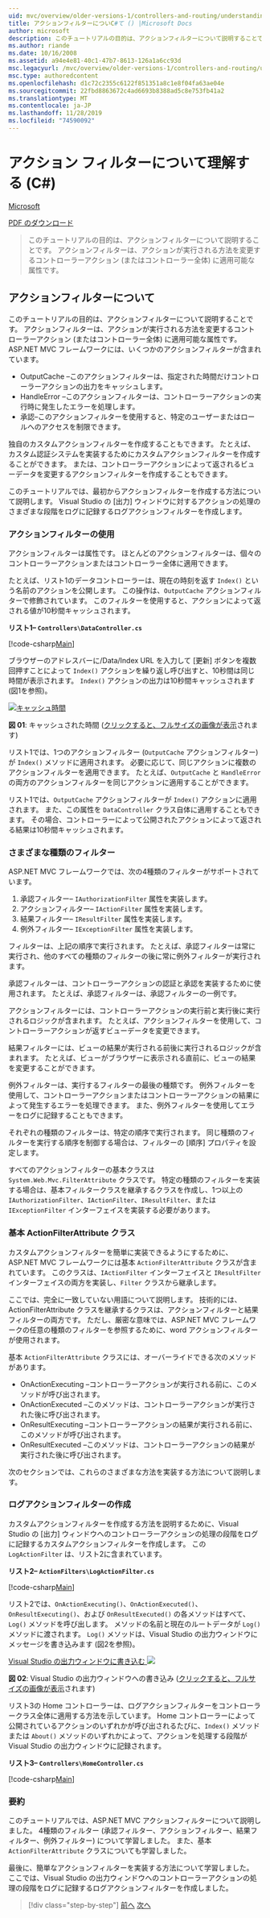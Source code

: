 ```yaml
---
uid: mvc/overview/older-versions-1/controllers-and-routing/understanding-action-filters-cs
title: アクションフィルターについC#て () |Microsoft Docs
author: microsoft
description: このチュートリアルの目的は、アクションフィルターについて説明することです。 アクションフィルターは、コントローラーアクションまたはコントローラー全体に適用できる属性です...
ms.author: riande
ms.date: 10/16/2008
ms.assetid: a94e4e81-40c1-47b7-8613-126a1a6cc93d
msc.legacyurl: /mvc/overview/older-versions-1/controllers-and-routing/understanding-action-filters-cs
msc.type: authoredcontent
ms.openlocfilehash: d1c72c2355c6122f851351a8c1e8f04fa63ae04e
ms.sourcegitcommit: 22fbd8863672c4ad6693b8388ad5c8e753fb41a2
ms.translationtype: MT
ms.contentlocale: ja-JP
ms.lasthandoff: 11/28/2019
ms.locfileid: "74590092"
---
```

# <a name="understanding-action-filters-c"></a>アクション フィルターについて理解する (C#)

[Microsoft](https://github.com/microsoft)

[PDF のダウンロード](https://download.microsoft.com/download/e/f/3/ef3f2ff6-7424-48f7-bdaa-180ef64c3490/ASPNET_MVC_Tutorial_14_CS.pdf)

> このチュートリアルの目的は、アクションフィルターについて説明することです。 アクションフィルターは、アクションが実行される方法を変更するコントローラーアクション (またはコントローラー全体) に適用可能な属性です。

## <a name="understanding-action-filters"></a>アクションフィルターについて

このチュートリアルの目的は、アクションフィルターについて説明することです。 アクションフィルターは、アクションが実行される方法を変更するコントローラーアクション (またはコントローラー全体) に適用可能な属性です。 ASP.NET MVC フレームワークには、いくつかのアクションフィルターが含まれています。

- OutputCache –このアクションフィルターは、指定された時間だけコントローラーアクションの出力をキャッシュします。
- HandleError –このアクションフィルターは、コントローラーアクションの実行時に発生したエラーを処理します。
- 承認–このアクションフィルターを使用すると、特定のユーザーまたはロールへのアクセスを制限できます。

独自のカスタムアクションフィルターを作成することもできます。 たとえば、カスタム認証システムを実装するためにカスタムアクションフィルターを作成することができます。 または、コントローラーアクションによって返されるビューデータを変更するアクションフィルターを作成することもできます。

このチュートリアルでは、最初からアクションフィルターを作成する方法について説明します。 Visual Studio の [出力] ウィンドウに対するアクションの処理のさまざまな段階をログに記録するログアクションフィルターを作成します。

### <a name="using-an-action-filter"></a>アクションフィルターの使用

アクションフィルターは属性です。 ほとんどのアクションフィルターは、個々のコントローラーアクションまたはコントローラー全体に適用できます。

たとえば、リスト1のデータコントローラーは、現在の時刻を返す `Index()` という名前のアクションを公開します。 この操作は、`OutputCache` アクションフィルターで修飾されています。 このフィルターを使用すると、アクションによって返される値が10秒間キャッシュされます。

**リスト1– `Controllers\DataController.cs`**

[!code-csharp[Main](understanding-action-filters-cs/samples/sample1.cs)]

ブラウザーのアドレスバーに/Data/Index URL を入力して [更新] ボタンを複数回押すことによって `Index()` アクションを繰り返し呼び出すと、10秒間は同じ時間が表示されます。 `Index()` アクションの出力は10秒間キャッシュされます (図1を参照)。

[![キャッシュ時間](understanding-action-filters-cs/_static/image2.png)](understanding-action-filters-cs/_static/image1.png)

**図 01**: キャッシュされた時間 ([クリックすると、フルサイズの画像が表示](understanding-action-filters-cs/_static/image3.png)されます)

リスト1では、1つのアクションフィルター (`OutputCache` アクションフィルター) が `Index()` メソッドに適用されます。 必要に応じて、同じアクションに複数のアクションフィルターを適用できます。 たとえば、`OutputCache` と `HandleError` の両方のアクションフィルターを同じアクションに適用することができます。

リスト1では、`OutputCache` アクションフィルターが `Index()` アクションに適用されます。 また、この属性を `DataController` クラス自体に適用することもできます。 その場合、コントローラーによって公開されたアクションによって返される結果は10秒間キャッシュされます。

### <a name="the-different-types-of-filters"></a>さまざまな種類のフィルター

ASP.NET MVC フレームワークでは、次の4種類のフィルターがサポートされています。

1. 承認フィルター– `IAuthorizationFilter` 属性を実装します。
2. アクションフィルター– `IActionFilter` 属性を実装します。
3. 結果フィルター– `IResultFilter` 属性を実装します。
4. 例外フィルター– `IExceptionFilter` 属性を実装します。

フィルターは、上記の順序で実行されます。 たとえば、承認フィルターは常に実行され、他のすべての種類のフィルターの後に常に例外フィルターが実行されます。

承認フィルターは、コントローラーアクションの認証と承認を実装するために使用されます。 たとえば、承認フィルターは、承認フィルターの一例です。

アクションフィルターには、コントローラーアクションの実行前と実行後に実行されるロジックが含まれます。 たとえば、アクションフィルターを使用して、コントローラーアクションが返すビューデータを変更できます。

結果フィルターには、ビューの結果が実行される前後に実行されるロジックが含まれます。 たとえば、ビューがブラウザーに表示される直前に、ビューの結果を変更することができます。

例外フィルターは、実行するフィルターの最後の種類です。 例外フィルターを使用して、コントローラーアクションまたはコントローラーアクションの結果によって発生するエラーを処理できます。 また、例外フィルターを使用してエラーをログに記録することもできます。

それぞれの種類のフィルターは、特定の順序で実行されます。 同じ種類のフィルターを実行する順序を制御する場合は、フィルターの [順序] プロパティを設定します。

すべてのアクションフィルターの基本クラスは `System.Web.Mvc.FilterAttribute` クラスです。 特定の種類のフィルターを実装する場合は、基本フィルタークラスを継承するクラスを作成し、1つ以上の `IAuthorizationFilter`、`IActionFilter`、`IResultFilter`、または `IExceptionFilter` インターフェイスを実装する必要があります。

### <a name="the-base-actionfilterattribute-class"></a>基本 ActionFilterAttribute クラス

カスタムアクションフィルターを簡単に実装できるようにするために、ASP.NET MVC フレームワークには基本 `ActionFilterAttribute` クラスが含まれています。 このクラスは、`IActionFilter` インターフェイスと `IResultFilter` インターフェイスの両方を実装し、`Filter` クラスから継承します。

ここでは、完全に一致していない用語について説明します。 技術的には、ActionFilterAttribute クラスを継承するクラスは、アクションフィルターと結果フィルターの両方です。 ただし、厳密な意味では、ASP.NET MVC フレームワークの任意の種類のフィルターを参照するために、word アクションフィルターが使用されます。

基本 `ActionFilterAttribute` クラスには、オーバーライドできる次のメソッドがあります。

- OnActionExecuting –コントローラーアクションが実行される前に、このメソッドが呼び出されます。
- OnActionExecuted –このメソッドは、コントローラーアクションが実行された後に呼び出されます。
- OnResultExecuting –コントローラーアクションの結果が実行される前に、このメソッドが呼び出されます。
- OnResultExecuted –このメソッドは、コントローラーアクションの結果が実行された後に呼び出されます。

次のセクションでは、これらのさまざまな方法を実装する方法について説明します。

### <a name="creating-a-log-action-filter"></a>ログアクションフィルターの作成

カスタムアクションフィルターを作成する方法を説明するために、Visual Studio の [出力] ウィンドウへのコントローラーアクションの処理の段階をログに記録するカスタムアクションフィルターを作成します。 この `LogActionFilter` は、リスト2に含まれています。

**リスト2– `ActionFilters\LogActionFilter.cs`**

[!code-csharp[Main](understanding-action-filters-cs/samples/sample2.cs)]

リスト2では、`OnActionExecuting()`、`OnActionExecuted()`、`OnResultExecuting()`、および `OnResultExecuted()` の各メソッドはすべて、`Log()` メソッドを呼び出します。 メソッドの名前と現在のルートデータが `Log()` メソッドに渡されます。 `Log()` メソッドは、Visual Studio の出力ウィンドウにメッセージを書き込みます (図2を参照)。

[Visual Studio の出力ウィンドウに書き込む ![](understanding-action-filters-cs/_static/image5.png)](understanding-action-filters-cs/_static/image4.png)

**図 02**: Visual Studio の出力ウィンドウへの書き込み ([クリックすると、フルサイズの画像が表示](understanding-action-filters-cs/_static/image6.png)されます)

リスト3の Home コントローラーは、ログアクションフィルターをコントローラークラス全体に適用する方法を示しています。 Home コントローラーによって公開されているアクションのいずれかが呼び出されるたびに、`Index()` メソッドまたは `About()` メソッドのいずれかによって、アクションを処理する段階が Visual Studio の出力ウィンドウに記録されます。

**リスト3– `Controllers\HomeController.cs`**

[!code-csharp[Main](understanding-action-filters-cs/samples/sample3.cs)]

### <a name="summary"></a>要約

このチュートリアルでは、ASP.NET MVC アクションフィルターについて説明しました。 4種類のフィルター (承認フィルター、アクションフィルター、結果フィルター、例外フィルター) について学習しました。 また、基本 `ActionFilterAttribute` クラスについても学習しました。

最後に、簡単なアクションフィルターを実装する方法について学習しました。 ここでは、Visual Studio の出力ウィンドウへのコントローラーアクションの処理の段階をログに記録するログアクションフィルターを作成しました。

> [!div class="step-by-step"]
> [前へ](asp-net-mvc-routing-overview-cs.md)
> [次へ](improving-performance-with-output-caching-cs.md)
